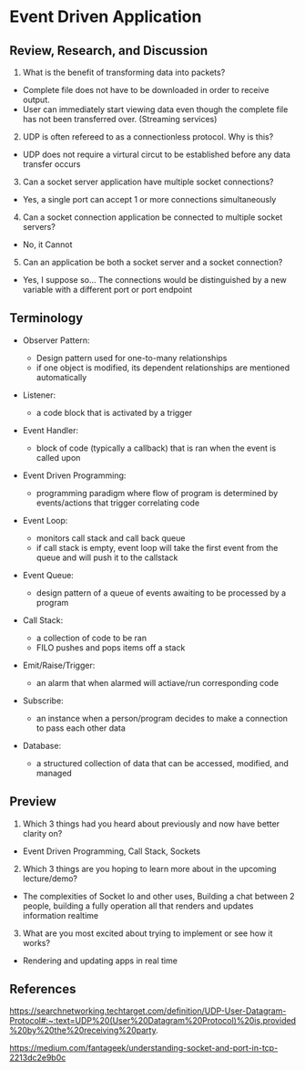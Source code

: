 # Event Driven Application

## Review, Research, and Discussion

1. What is the benefit of transforming data into packets?

- Complete file does not have to be downloaded in order to receive output.
- User can immediately start viewing data even though the complete file has not been transferred over. (Streaming services)

2. UDP is often refereed to as a connectionless protocol. Why is this?

- UDP does not require a virtural circut to be established before any data transfer occurs

3. Can a socket server application have multiple socket connections?

- Yes, a single port can accept 1 or more connections simultaneously

4. Can a socket connection application be connected to multiple socket servers?

- No, it Cannot

5. Can an application be both a socket server and a socket connection?

- Yes, I suppose so... The connections would be distinguished by a new variable with a different port or port endpoint

## Terminology

- Observer Pattern:
  - Design pattern used for one-to-many relationships
  - if one object is modified, its dependent relationships are mentioned automatically

- Listener:
  - a code block that is activated by a trigger

- Event Handler:
  - block of code (typically a callback) that is ran when the event is called upon

- Event Driven Programming:
  - programming paradigm where flow of program is determined by events/actions that trigger correlating code

- Event Loop:
  - monitors call stack and call back queue
  - if call stack is empty, event loop will take the first event from the queue and will push it to the callstack

- Event Queue:
  - design pattern of a queue of events awaiting to be processed by a program

- Call Stack:
  - a collection of code to be ran
  - FILO pushes and pops items off a stack

- Emit/Raise/Trigger:
  - an alarm that when alarmed will actiave/run corresponding code

- Subscribe:
  - an instance when a person/program decides to make a connection to pass each other data

- Database:
  - a structured collection of data that can be accessed, modified, and managed


## Preview

1. Which 3 things had you heard about previously and now have better clarity on?

- Event Driven Programming, Call Stack, Sockets

2. Which 3 things are you hoping to learn more about in the upcoming lecture/demo?

- The complexities of Socket Io and other uses, Building a chat between 2 people, building a fully operation all that renders and updates information realtime

3. What are you most excited about trying to implement or see how it works?

- Rendering and updating apps in real time

## References

https://searchnetworking.techtarget.com/definition/UDP-User-Datagram-Protocol#:~:text=UDP%20(User%20Datagram%20Protocol)%20is,provided%20by%20the%20receiving%20party.

https://medium.com/fantageek/understanding-socket-and-port-in-tcp-2213dc2e9b0c